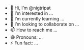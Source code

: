 - 👋 Hi, I’m @nigtripat
- 👀 I’m interested in ...
- 🌱 I’m currently learning ...
- 💞️ I’m looking to collaborate on ...
- 📫 How to reach me ...
- 😄 Pronouns: ...
- ⚡ Fun fact: ...

<!---
nigtripat/nigtripat is a ✨ special ✨ repository because its `README.md` (this file) appears on your GitHub profile.
You can click the Preview link to take a look at your changes.
--->
